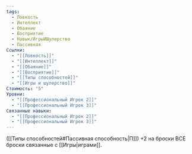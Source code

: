 ```yaml
---
tags:
  - Ловкость
  - Интеллект
  - Обаяние
  - Восприятие
  - Навык/ИгрыИШулерство
  - Пассивная
Ссылки:
  - "[[Ловкость]]"
  - "[[Интеллект]]"
  - "[[Обаяние]]"
  - "[[Восприятие]]"
  - "[[Типы способностей]]"
  - "[[Игры и шулерство]]"
Стоимость: "5"
Уровни:
  - "[[Профессиональный Игрок 2]]"
  - "[[Профессиональный Игрок 3]]"
Связанные навыки:
  - "[[Профессиональный Игрок 2]]"
  - "[[Профессиональный Игрок 3]]"
---
```

([[Типы способностей#Пассивная способность|П]]) +2 на броски ВСЕ броски связанные с [[Игры|играми]]. 